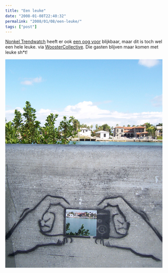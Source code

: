 ```yaml
---
title: "Een leuke"
date: "2008-01-08T22:40:32"
permalink: "2008/01/08/een-leuke/"
tags: ["post"]
---
```

[Nonkel Trendwatch](http://nadekomma.wordpress.com/) heeft er ook [een oog voor](http://nadekomma.wordpress.com/category/sjabloongraffiti/ "http://nadekomma.wordpress.com/category/sjabloongraffiti/") blijkbaar, maar dit is toch wel een hele leuke. via [WoosterCollective](http://www.woostercollective.com/2008/01/seen_on_miami_beach.html "http://www.woostercollective.com/2008/01/seen_on_miami_beach.html"). Die gasten blijven maar komen met leuke sh\*t!

![campic](/images/blog/2008/01/camerapic.jpg)
